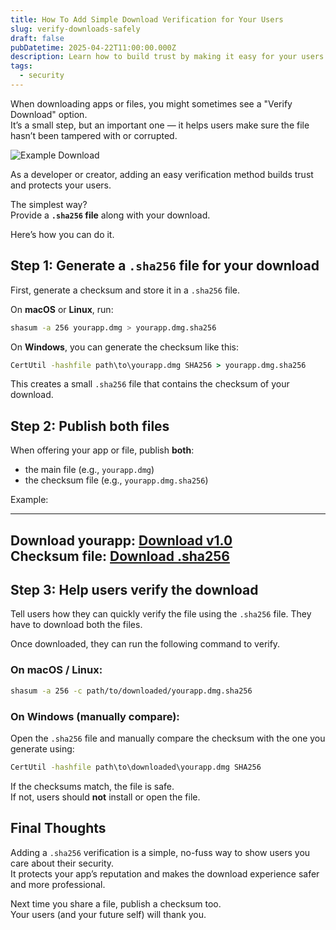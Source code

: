 ```yaml
---
title: How To Add Simple Download Verification for Your Users
slug: verify-downloads-safely
draft: false
pubDatetime: 2025-04-22T11:00:00.000Z
description: Learn how to build trust by making it easy for your users to verify the authenticity and integrity of the files they download from your site.
tags:
  - security
---
```


When downloading apps or files, you might sometimes see a "Verify Download" option.  
It’s a small step, but an important one — it helps users make sure the file hasn’t been tampered with or corrupted.

![Example Download](@/assets/images/sha256-download.png)

As a developer or creator, adding an easy verification method builds trust and protects your users.

The simplest way?  
Provide a **`.sha256` file** along with your download.

Here’s how you can do it.

## Step 1: Generate a `.sha256` file for your download

First, generate a checksum and store it in a `.sha256` file.

On **macOS** or **Linux**, run:

```bash
shasum -a 256 yourapp.dmg > yourapp.dmg.sha256
```

On **Windows**, you can generate the checksum like this:

```cmd
CertUtil -hashfile path\to\yourapp.dmg SHA256 > yourapp.dmg.sha256
```

This creates a small `.sha256` file that contains the checksum of your download.

## Step 2: Publish both files

When offering your app or file, publish **both**:

- the main file (e.g., `yourapp.dmg`)
- the checksum file (e.g., `yourapp.dmg.sha256`)

Example:

---
**Download yourapp:** [Download v1.0](https://example.com/download/yourapp.dmg)  
**Checksum file:** [Download .sha256](https://example.com/download/yourapp.dmg.sha256)
---

## Step 3: Help users verify the download

Tell users how they can quickly verify the file using the `.sha256` file. They have to download both the files.

Once downloaded, they can run the following command to verify.

### On macOS / Linux:

```bash
shasum -a 256 -c path/to/downloaded/yourapp.dmg.sha256
```

### On Windows (manually compare):

Open the `.sha256` file and manually compare the checksum with the one you generate using:

```cmd
CertUtil -hashfile path\to\downloaded\yourapp.dmg SHA256
```

If the checksums match, the file is safe.  
If not, users should **not** install or open the file.

## Final Thoughts

Adding a `.sha256` verification is a simple, no-fuss way to show users you care about their security.  
It protects your app’s reputation and makes the download experience safer and more professional.

Next time you share a file, publish a checksum too.  
Your users (and your future self) will thank you.